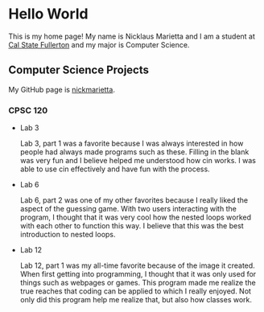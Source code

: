 # Hello World

This is my home page! My name is Nicklaus Marietta and I am a student at [Cal State Fullerton](http://www.fullerton.edu/) and my major is Computer Science.

## Computer Science Projects

My GitHub page is [nickmarietta](http://github.com/nickmarietta).

### CPSC 120

* Lab 3

    Lab 3, part 1 was a favorite because I was always interested in how 
    people had always made programs such as these. Filling in the blank 
    was very fun and I believe helped me understood how cin works. I was able 
    to use cin effectively and have fun with the process.

* Lab 6

    Lab 6, part 2 was one of my other favorites because I really liked the
    aspect of the guessing game. With two users interacting with the program, 
    I thought that it was very cool how the nested loops worked with each other 
    to function this way. I believe that this was the best introduction to 
    nested loops.

* Lab 12

    Lab 12, part 1 was my all-time favorite because of the image it created. 
    When first getting into programming, I thought that it was only used for 
    things such as webpages or games. This program made me realize the true 
    reaches that coding can be applied to which I really enjoyed. Not only 
    did this program help me realize that, but also how classes work.
